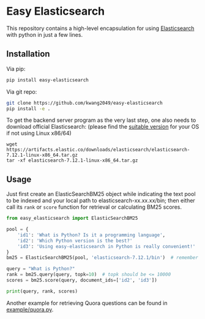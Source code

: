 # Easy Elasticsearch

This repository contains a high-level encapsulation for using [Elasticsearch](https://www.elastic.co/downloads/elasticsearch) with python in just a few lines.

## Installation
Via pip:
```bash
pip install easy-elasticsearch
```
Via git repo:
```bash
git clone https://github.com/kwang2049/easy-elasticsearch
pip install -e . 
```
To get the backend server program as the very last step, one also needs to download official Elasticsearch: (please find the [suitable version](https://www.elastic.co/downloads/elasticsearch) for your OS if not using Linux x86/64)
```
wget https://artifacts.elastic.co/downloads/elasticsearch/elasticsearch-7.12.1-linux-x86_64.tar.gz
tar -xf elasticsearch-7.12.1-linux-x86_64.tar.gz
```

## Usage
Just first create an ElasticSearchBM25 object while indicating the text pool to be indexed and your local path to elasticsearch-xx.xx.xx/bin; then either call its ```rank``` or ```score``` function for retrieval or calculating BM25 scores.
```python
from easy_elasticsearch import ElasticSearchBM25

pool = {
    'id1': 'What is Python? Is it a programming language',
    'id2': 'Which Python version is the best?'
    'id3': 'Using easy-elasticsearch in Python is really convenient!'
}
bm25 = ElasticSearchBM25(pool, 'elasticsearch-7.12.1/bin')  # remember to use your local path of elasticsearh/bin

query = "What is Python?"
rank = bm25.query(query, topk=10)  # topk should be <= 10000
scores = bm25.score(query, document_ids=['id2', 'id3'])

print(query, rank, scores)
```
Another example for retrieving Quora questions can be found in [example/quora.py](example/quora.py).
